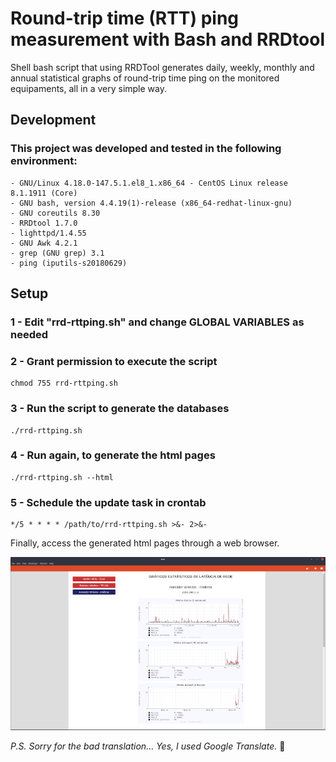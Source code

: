 # Round-trip time (RTT) ping measurement with Bash and RRDtool
Shell bash script that using RRDTool generates daily, weekly, monthly and annual statistical graphs of round-trip time ping on the monitored equipaments, all in a very simple way.
## Development
### This project was developed and tested in the following environment:
```
- GNU/Linux 4.18.0-147.5.1.el8_1.x86_64 - CentOS Linux release 8.1.1911 (Core)
- GNU bash, version 4.4.19(1)-release (x86_64-redhat-linux-gnu)
- GNU coreutils 8.30
- RRDtool 1.7.0
- lighttpd/1.4.55
- GNU Awk 4.2.1
- grep (GNU grep) 3.1
- ping (iputils-s20180629)
```
## Setup
### 1 - Edit "rrd-rttping.sh" and change GLOBAL VARIABLES as needed
### 2 - Grant permission to execute the script
```
chmod 755 rrd-rttping.sh
```
### 3 - Run the script to generate the databases
```
./rrd-rttping.sh
```
### 4 - Run again, to generate the html pages
```
./rrd-rttping.sh --html
```
### 5 - Schedule the update task in crontab
```
*/5 * * * * /path/to/rrd-rttping.sh >&- 2>&-
```
Finally, access the generated html pages through a web browser.

![img](screenshot.png)

*P.S. Sorry for the bad translation... Yes, I used Google Translate.*  :bow: